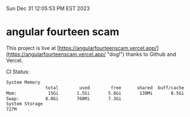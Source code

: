 Sun Dec 31 12:05:53 PM EST 2023

# angular fourteen scam


This project is live at [https://angularfourteenscam.vercel.app/](https://angularfourteenscam.vercel.app/ "dog!") thanks to Github and Vercel.

CI Status: 

```bash
System Memory
               total        used        free      shared  buff/cache   available
Mem:            15Gi       1.5Gi       5.8Gi       130Mi       8.5Gi        13Gi
Swap:          8.0Gi       760Mi       7.3Gi
System Storage
727M	.
```
```bash
